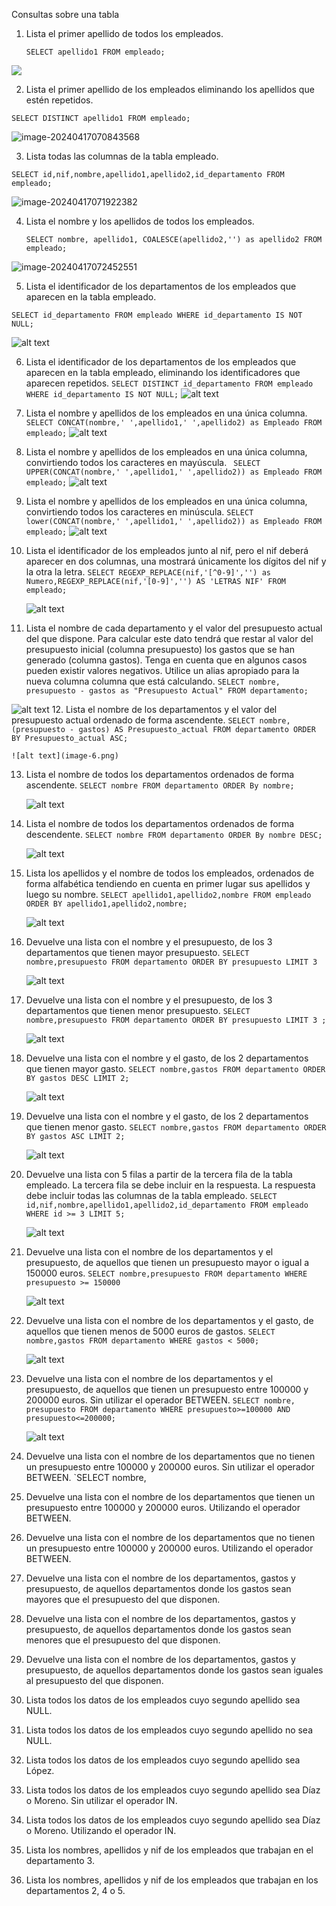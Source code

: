 Consultas sobre una tabla
1. Lista el primer apellido de todos los empleados.

   `SELECT apellido1 FROM empleado;`

![](1.png)

2. Lista el primer apellido de los empleados eliminando los apellidos que estén
   repetidos.

`SELECT DISTINCT apellido1 FROM empleado;`

![image-20240417070843568](2.png)

3. Lista todas las columnas de la tabla empleado.

`SELECT id,nif,nombre,apellido1,apellido2,id_departamento FROM empleado;`

![image-20240417071922382](3.png)

4. Lista el nombre y los apellidos de todos los empleados.

   `SELECT nombre, apellido1, COALESCE(apellido2,'') as apellido2 FROM empleado;`

![image-20240417072452551](4.png)

5. Lista el identificador de los departamentos de los empleados que aparecen
    en la tabla empleado.

  `SELECT id_departamento FROM empleado WHERE id_departamento IS NOT NULL;`

  ![alt text](5.png)

6. Lista el identificador de los departamentos de los empleados que aparecen
    en la tabla empleado, eliminando los identificadores que aparecen repetidos.
    `SELECT DISTINCT id_departamento FROM empleado WHERE id_departamento IS NOT NULL;`
    ![alt text](image.png)

7. Lista el nombre y apellidos de los empleados en una única columna.
    `SELECT CONCAT(nombre,' ',apellido1,' ',apellido2) as Empleado FROM empleado;`
    ![alt text](image-1.png)
8. Lista el nombre y apellidos de los empleados en una única columna,
    convirtiendo todos los caracteres en mayúscula.
    ` SELECT UPPER(CONCAT(nombre,' ',apellido1,' ',apellido2)) as Empleado FROM empleado;`
    ![alt text](image-2.png)
9. Lista el nombre y apellidos de los empleados en una única columna,
    convirtiendo todos los caracteres en minúscula.
    `SELECT lower(CONCAT(nombre,' ',apellido1,' ',apellido2)) as Empleado FROM empleado;`
    ![alt text](image-3.png)
10. Lista el identificador de los empleados junto al nif, pero el nif deberá
    aparecer en dos columnas, una mostrará únicamente los dígitos del nif y la
    otra la letra.
    `SELECT REGEXP_REPLACE(nif,'[^0-9]','') as Numero,REGEXP_REPLACE(nif,'[0-9]','') AS 'LETRAS NIF' FROM empleado;`
    
    ![alt text](image-4.png)

11. Lista el nombre de cada departamento y el valor del presupuesto actual del
    que dispone. Para calcular este dato tendrá que restar al valor del
    presupuesto inicial (columna presupuesto) los gastos que se han generado
    (columna gastos). Tenga en cuenta que en algunos casos pueden existir
    valores negativos. Utilice un alias apropiado para la nueva columna columna
    que está calculando.
    `SELECT nombre, presupuesto - gastos as "Presupuesto Actual" FROM departamento;`

   ![alt text](image-5.png)
12. Lista el nombre de los departamentos y el valor del presupuesto actual
    ordenado de forma ascendente.
    `SELECT nombre, (presupuesto - gastos) AS Presupuesto_actual FROM departamento ORDER BY Presupuesto_actual ASC;`

    ![alt text](image-6.png)

13. Lista el nombre de todos los departamentos ordenados de forma
    ascendente.
    `SELECT nombre FROM departamento ORDER By nombre;`

    ![alt text](image-7.png)
14. Lista el nombre de todos los departamentos ordenados de forma
    descendente.
    `SELECT nombre FROM departamento ORDER By nombre DESC;`

    ![alt text](image-8.png)

15. Lista los apellidos y el nombre de todos los empleados, ordenados de forma
    alfabética tendiendo en cuenta en primer lugar sus apellidos y luego su
    nombre.
    `SELECT apellido1,apellido2,nombre FROM empleado ORDER BY apellido1,apellido2,nombre;`

    ![alt text](image-9.png)
16. Devuelve una lista con el nombre y el presupuesto, de los 3 departamentos
    que tienen mayor presupuesto.
    `SELECT nombre,presupuesto FROM departamento ORDER BY presupuesto LIMIT 3`

    ![alt text](image-10.png)
17. Devuelve una lista con el nombre y el presupuesto, de los 3 departamentos
    que tienen menor presupuesto.
    `SELECT nombre,presupuesto FROM departamento ORDER BY presupuesto LIMIT 3 ;`

    ![alt text](image-11.png)

18. Devuelve una lista con el nombre y el gasto, de los 2 departamentos que
    tienen mayor gasto.
    `SELECT nombre,gastos FROM departamento ORDER BY gastos DESC LIMIT 2;`

    ![alt text](image-12.png)
19. Devuelve una lista con el nombre y el gasto, de los 2 departamentos que
    tienen menor gasto.
    `SELECT nombre,gastos FROM departamento ORDER BY gastos ASC LIMIT 2;`

    ![alt text](image-13.png)
20. Devuelve una lista con 5 filas a partir de la tercera fila de la tabla empleado. La tercera fila se debe incluir en la respuesta. La respuesta debe incluir todas las columnas de la tabla empleado.
    `SELECT id,nif,nombre,apellido1,apellido2,id_departamento FROM empleado WHERE id >= 3 LIMIT 5;`

    ![alt text](image-14.png)

21. Devuelve una lista con el nombre de los departamentos y el presupuesto, de
    aquellos que tienen un presupuesto mayor o igual a 150000 euros.
    `SELECT nombre,presupuesto FROM departamento WHERE presupuesto >= 150000`

    ![alt text](image-15.png)
22. Devuelve una lista con el nombre de los departamentos y el gasto, de
    aquellos que tienen menos de 5000 euros de gastos.
    `SELECT nombre,gastos FROM departamento WHERE gastos < 5000;`

    ![alt text](image-16.png)
23. Devuelve una lista con el nombre de los departamentos y el presupuesto, de
    aquellos que tienen un presupuesto entre 100000 y 200000 euros. Sin
    utilizar el operador BETWEEN.
    `SELECT nombre, presupuesto FROM departamento WHERE presupuesto>=100000 AND presupuesto<=200000;`

    ![alt text](image-17.png)
24. Devuelve una lista con el nombre de los departamentos que no tienen un
    presupuesto entre 100000 y 200000 euros. Sin utilizar el operador BETWEEN.
    `SELECT nombre, 
25. Devuelve una lista con el nombre de los departamentos que tienen un
    presupuesto entre 100000 y 200000 euros. Utilizando el operador BETWEEN.

26. Devuelve una lista con el nombre de los departamentos que no tienen un
    presupuesto entre 100000 y 200000 euros. Utilizando el operador BETWEEN.

27. Devuelve una lista con el nombre de los departamentos, gastos y
    presupuesto, de aquellos departamentos donde los gastos sean mayores
    que el presupuesto del que disponen.

28. Devuelve una lista con el nombre de los departamentos, gastos y
    presupuesto, de aquellos departamentos donde los gastos sean menores
    que el presupuesto del que disponen.

29. Devuelve una lista con el nombre de los departamentos, gastos y
    presupuesto, de aquellos departamentos donde los gastos sean iguales al
    presupuesto del que disponen.

30. Lista todos los datos de los empleados cuyo segundo apellido sea NULL.

31. Lista todos los datos de los empleados cuyo segundo apellido no sea NULL.

32. Lista todos los datos de los empleados cuyo segundo apellido sea López.

33. Lista todos los datos de los empleados cuyo segundo apellido
    sea Díaz o Moreno. Sin utilizar el operador IN.

34. Lista todos los datos de los empleados cuyo segundo apellido
    sea Díaz o Moreno. Utilizando el operador IN.

35. Lista los nombres, apellidos y nif de los empleados que trabajan en el
    departamento 3.

36. Lista los nombres, apellidos y nif de los empleados que trabajan en los
    departamentos 2, 4 o 5.